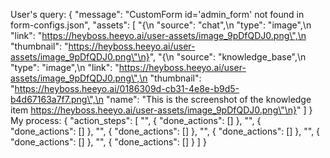 
User's query: {
    "message": "CustomForm id='admin_form' not found in form-configs.json",
    "assets": [
        "{\n    \"source\": \"chat\",\n    \"type\": \"image\",\n    \"link\": \"https://heyboss.heeyo.ai/user-assets/image_9pDfQDJ0.png\",\n    \"thumbnail\": \"https://heyboss.heeyo.ai/user-assets/image_9pDfQDJ0.png\"\n}",
        "{\n    \"source\": \"knowledge_base\",\n    \"type\": \"image\",\n    \"link\": \"https://heyboss.heeyo.ai/user-assets/image_9pDfQDJ0.png\",\n    \"thumbnail\": \"https://heyboss.heeyo.ai/0186309d-cb31-4e8e-b9d5-b4d67163a7f7.png\",\n    \"name\": \"This is the screenshot of the knowledge item https://heyboss.heeyo.ai/user-assets/image_9pDfQDJ0.png\"\n}"
    ]
}
My process:
{
    "action_steps": [
        "",
        {
            "done_actions": []
        },
        "",
        {
            "done_actions": []
        },
        "",
        {
            "done_actions": []
        },
        "",
        {
            "done_actions": []
        },
        "",
        {
            "done_actions": []
        },
        "",
        {
            "done_actions": []
        }
    ]
}
